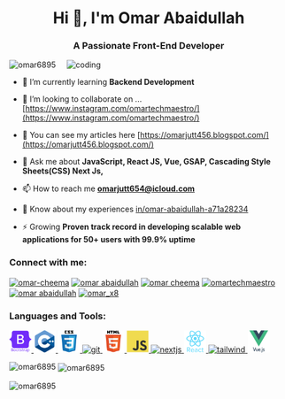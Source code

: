
<h1 align="center">Hi 👋, I'm Omar Abaidullah</h1>
<h3 align="center">A Passionate Front-End Developer</h3>

<img align="right" alt="coding" width="400" src="https://user-images.githubusercontent.com/69011963/137184767-79a13ec7-1bb3-4341-a6da-3a149c9c159a.gif">

<p align="left"> <img src="https://komarev.com/ghpvc/?username=omar6895&label=Profile%20views&color=0e75b6&style=flat" alt="omar6895" /> </p>

- 🌱 I’m currently learning **Backend Development**

- 💞️ I’m looking to collaborate on ... [https://www.instagram.com/omartechmaestro/](https://www.instagram.com/omartechmaestro/)

- 🎯 You can see my articles here [https://omarjutt456.blogspot.com/](https://omarjutt456.blogspot.com/)

- 💬 Ask me about **JavaScript, React JS, Vue, GSAP, Cascading Style Sheets(CSS) Next Js,**

- 📫 How to reach me **omarjutt654@icloud.com**

- 📄 Know about my experiences [in/omar-abaidullah-a71a28234](in/omar-abaidullah-a71a28234)

- ⚡ Growing **Proven track record in developing scalable web applications for 50+ users with 99.9% uptime**

<h3 align="left">Connect with me:</h3>
<p align="left">
<a href="https://codepen.io/omar-cheema" target="blank"><img align="center" src="https://raw.githubusercontent.com/rahuldkjain/github-profile-readme-generator/master/src/images/icons/Social/codepen.svg" alt="omar-cheema" height="30" width="40" /></a>
<a href="https://linkedin.com/in/omar abaidullah" target="blank"><img align="center" src="https://raw.githubusercontent.com/rahuldkjain/github-profile-readme-generator/master/src/images/icons/Social/linked-in-alt.svg" alt="omar abaidullah" height="30" width="40" /></a>
<a href="https://fb.com/omar cheema" target="blank"><img align="center" src="https://raw.githubusercontent.com/rahuldkjain/github-profile-readme-generator/master/src/images/icons/Social/facebook.svg" alt="omar cheema" height="30" width="40" /></a>
<a href="https://instagram.com/omartechmaestro" target="blank"><img align="center" src="https://raw.githubusercontent.com/rahuldkjain/github-profile-readme-generator/master/src/images/icons/Social/instagram.svg" alt="omartechmaestro" height="30" width="40" /></a>
<a href="https://dribbble.com/omar abaidullah" target="blank"><img align="center" src="https://raw.githubusercontent.com/rahuldkjain/github-profile-readme-generator/master/src/images/icons/Social/dribbble.svg" alt="omar abaidullah" height="30" width="40" /></a>
<a href="https://www.leetcode.com/omar_x8" target="blank"><img align="center" src="https://raw.githubusercontent.com/rahuldkjain/github-profile-readme-generator/master/src/images/icons/Social/leet-code.svg" alt="omar_x8" height="30" width="40" /></a>
</p>

<h3 align="left">Languages and Tools:</h3>
<p align="left"> <a href="https://getbootstrap.com" target="_blank" rel="noreferrer"> <img src="https://raw.githubusercontent.com/devicons/devicon/master/icons/bootstrap/bootstrap-plain-wordmark.svg" alt="bootstrap" width="40" height="40"/> </a> <a href="https://www.w3schools.com/cpp/" target="_blank" rel="noreferrer"> <img src="https://raw.githubusercontent.com/devicons/devicon/master/icons/cplusplus/cplusplus-original.svg" alt="cplusplus" width="40" height="40"/> </a> <a href="https://www.w3schools.com/css/" target="_blank" rel="noreferrer"> <img src="https://raw.githubusercontent.com/devicons/devicon/master/icons/css3/css3-original-wordmark.svg" alt="css3" width="40" height="40"/> </a> <a href="https://git-scm.com/" target="_blank" rel="noreferrer"> <img src="https://www.vectorlogo.zone/logos/git-scm/git-scm-icon.svg" alt="git" width="40" height="40"/> </a> <a href="https://www.w3.org/html/" target="_blank" rel="noreferrer"> <img src="https://raw.githubusercontent.com/devicons/devicon/master/icons/html5/html5-original-wordmark.svg" alt="html5" width="40" height="40"/> </a> <a href="https://developer.mozilla.org/en-US/docs/Web/JavaScript" target="_blank" rel="noreferrer"> <img src="https://raw.githubusercontent.com/devicons/devicon/master/icons/javascript/javascript-original.svg" alt="javascript" width="40" height="40"/> </a> <a href="https://nextjs.org/" target="_blank" rel="noreferrer"> <img src="https://cdn.worldvectorlogo.com/logos/nextjs-2.svg" alt="nextjs" width="40" height="40"/> </a> <a href="https://reactjs.org/" target="_blank" rel="noreferrer"> <img src="https://raw.githubusercontent.com/devicons/devicon/master/icons/react/react-original-wordmark.svg" alt="react" width="40" height="40"/> </a> <a href="https://tailwindcss.com/" target="_blank" rel="noreferrer"> <img src="https://www.vectorlogo.zone/logos/tailwindcss/tailwindcss-icon.svg" alt="tailwind" width="40" height="40"/> </a> <a href="https://vuejs.org/" target="_blank" rel="noreferrer"> <img src="https://raw.githubusercontent.com/devicons/devicon/master/icons/vuejs/vuejs-original-wordmark.svg" alt="vuejs" width="40" height="40"/> </a> </p>

<p><img align="left" src="https://github-readme-stats.vercel.app/api/top-langs?username=omar6895&show_icons=true&locale=en&layout=compact" alt="omar6895" /></p>

<p>&nbsp;<img align="center" src="https://github-readme-stats.vercel.app/api?username=omar6895&show_icons=true&locale=en" alt="omar6895" /></p>

<p><img align="center" src="https://github-readme-streak-stats.herokuapp.com/?user=omar6895&" alt="omar6895" /></p>
